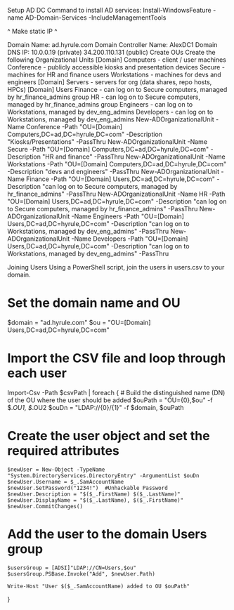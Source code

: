 Setup AD DC
Command to install AD services:
Install-WindowsFeature -name AD-Domain-Services -IncludeManagementTools

^ Make static IP ^

Domain Name: ad.hyrule.com
Domain Controller Name: AlexDC1
Domain DNS IP: 10.0.0.19 (private)  34.200.110.131 (public)
Create OUs
Create the following Organizational Units
[Domain] Computers - client / user machines
Conference - publicly accessible kiosks and presentation devices
Secure - machines for HR and finance users
Workstations - machines for devs and engineers
[Domain] Servers - servers for org (data shares, repo hosts, HPCs)
[Domain] Users
Finance - can log on to Secure computers, managed by hr_finance_admins group
HR - can log on to Secure computers, managed by hr_finance_admins group
Engineers - can log on to Workstations, managed by dev_eng_admins
Developers - can log on to Workstations, managed by dev_eng_admins
New-ADOrganizationalUnit -Name Conference -Path "OU=[Domain] Computers,DC=ad,DC=hyrule,DC=com" -Description "Kiosks/Presentations" -PassThru
New-ADOrganizationalUnit -Name Secure -Path "OU=[Domain] Computers,DC=ad,DC=hyrule,DC=com" -Description "HR and finance" -PassThru
New-ADOrganizationalUnit -Name Workstations -Path "OU=[Domain] Computers,DC=ad,DC=hyrule,DC=com" -Description "devs and engineers" -PassThru
New-ADOrganizationalUnit -Name Finance -Path "OU=[Domain] Users,DC=ad,DC=hyrule,DC=com" -Description "can log on to Secure computers, managed by hr_finance_admins" -PassThru
New-ADOrganizationalUnit -Name HR -Path "OU=[Domain] Users,DC=ad,DC=hyrule,DC=com" -Description "can log on to Secure computers, managed by hr_finance_admins" -PassThru
New-ADOrganizationalUnit -Name Engineers -Path "OU=[Domain] Users,DC=ad,DC=hyrule,DC=com" -Description "can log on to Workstations, managed by dev_eng_admins" -PassThru
New-ADOrganizationalUnit -Name Developers -Path "OU=[Domain] Users,DC=ad,DC=hyrule,DC=com" -Description "can log on to Workstations, managed by dev_eng_admins" -PassThru

Joining Users
Using a PowerShell script, join the users in users.csv to your domain.

# Set the domain name and OU
$domain = "ad.hyrule.com"
$ou = "OU=[Domain] Users,DC=ad,DC=hyrule,DC=com"

# Import the CSV file and loop through each user
Import-Csv -Path $csvPath | foreach {
    # Build the distinguished name (DN) of the OU where the user should be added
    $ouPath = "OU={0},$ou" -f $_.OU1, $_.OU2
    $ouDn = "LDAP://{0}/{1}" -f $domain, $ouPath

# Create the user object and set the required attributes
    $newUser = New-Object -TypeName "System.DirectoryServices.DirectoryEntry" -ArgumentList $ouDn
    $newUser.Username = $_.SamAccountName
    $newUser.SetPassword("1234!")  #Unhackable Password
    $newUser.Description = "$($_.FirstName) $($_.LastName)"
    $newUser.DisplayName = "$($_.LastName), $($_.FirstName)"
    $newUser.CommitChanges()

# Add the user to the domain Users group
    $usersGroup = [ADSI]"LDAP://CN=Users,$ou"
    $usersGroup.PSBase.Invoke("Add", $newUser.Path)

    Write-Host "User $($_.SamAccountName) added to OU $ouPath"
}
